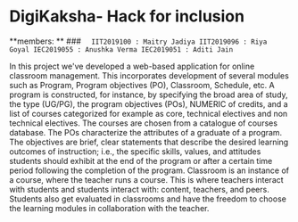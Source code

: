 # DigiKaksha- Hack for inclusion



**members: **
                            ### `  IIT2019100 : Maitry Jadiya
                              IIT2019096 : Riya Goyal
                              IEC2019055 : Anushka Verma
                              IEC2019051 : Aditi Jain`
                              
                              
   In this project we've developed a web-based application for online classroom management. This incorporates development of several modules such as Program, Program objectives (PO), Classroom, Schedule, etc. A program is constructed, for instance, by specifying the broad area of study, the type (UG/PG), the program objectives (POs), NUMERIC of credits, and a list of courses categorized for example as core, technical electives and non technical electives. The courses are chosen from a catalogue of courses database. The POs characterize the attributes of a graduate of a program. The objectives are brief, clear statements that describe the desired learning outcomes of instruction; i.e., the specific skills, values, and attitudes students should exhibit at the end of the program or after a certain time period following the completion of the program. Classroom is an instance of a course, where the teacher runs a course. This is where teachers interact with students and students interact with: content, teachers, and peers. Students also get evaluated in classrooms and have the freedom to choose the learning modules in collaboration with the teacher. 

      


